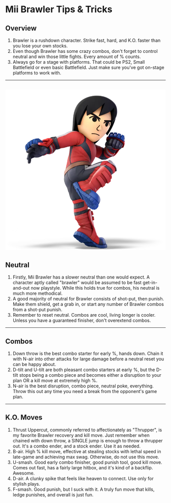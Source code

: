# Mii Brawler Tips & Tricks
## Overview

1. Brawler is a rushdown character. Strike fast, hard, and K.O. faster than you lose your own stocks.
2. Even though Brawler has some crazy combos, don't forget to control neutral and win those little fights. Every amount of % counts. 
3. Always go for a stage with platforms. That could be PS2, Small Battlefield or even basic Battlefield. Just make sure you've got on-stage platforms to work with.
---

![The default Mii Brawler](brawler.png)
---
## Neutral
1. Firstly, Mii Brawler has a slower neutral than one would expect. A character aptly called "brawler" would be assumed to be fast get-in-and-out now playstyle. While this holds true for combos, his neutral is much more methodical.
2. A good majority of neutral for Brawler consists of shot-put, then punish. Make them shield, get a grab in, or start any number of Brawler combos from a shot-put punish.
3. Remember to reset neutral. Combos are cool, living longer is cooler. Unless you have a guaranteed finisher, don't overextend combos.
---
## Combos
1. Down throw is the best combo starter for early %, hands down. Chain it with N-air into other attacks for large damage before a neutral reset you can be happy about.
2. D-tilt and U-tilt are both pleasant combo starters at early %, but the D-tilt stops being a combo piece and becomes either a disruption to your plan OR a kill move at extremely high %.
3. N-air is the best disruption, combo piece, neutral poke, everything. Throw this out any time you need a break from the opponent's game plan.
---
## K.O. Moves
1. Thrust Uppercut, commonly referred to affectionately as "Thrupper", is my favorite Brawler recovery and kill move. Just remember when chained with down throw, a SINGLE jump is enough to throw a thrupper out. It's a combo ender, and a stock ender. Use it as needed.
2. B-air. High % kill move, effective at stealing stocks with lethal speed in late-game and achieving max swag. Otherwise, do not use this move.
3. U-smash. Good early combo finisher, good punish tool, good kill move. Comes out fast, has a fairly large hitbox, and it's kind of a backflip. Awesome.
4. D-air. A clunky spike that feels like heaven to connect. Use only for stylish plays.
5. F-smash. Good punish, but I suck with it. A truly fun move that kills, ledge punishes, and overall is just fun.


